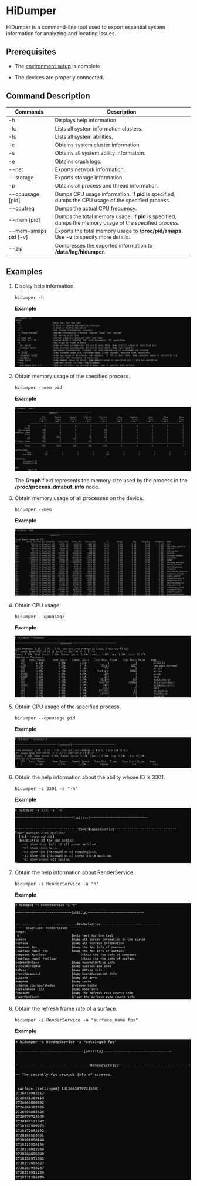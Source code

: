 # HiDumper

HiDumper is a command-line tool used to export essential system information for analyzing and locating issues.

## Prerequisites

- The [environment setup](hdc.md#environment-setup) is complete.

- The devices are properly connected.

## Command Description

| Commands| Description|
| -------- | -------- |
| -h  | Displays help information.|
| -lc | Lists all system information clusters.|
| -ls | Lists all system abilities.|
| -c | Obtains system cluster information.|
| -s | Obtains all system ability information.|
| -e | Obtains crash logs.|
| --net | Exports network information.|
| --storage | Exports storage information.|
| -p | Obtains all process and thread information.|
| --cpuusage [pid] | Dumps CPU usage information. If **pid** is specified, dumps the CPU usage of the specified process.|
| --cpufreq | Dumps the actual CPU frequency.|
| --mem [pid] | Dumps the total memory usage. If **pid** is specified, dumps the memory usage of the specified process.|
| --mem-smaps pid [-v] | Exports the total memory usage to **/proc/pid/smaps**. Use **-v** to specify more details.|
| --zip | Compresses the exported information to **/data/log/hidumper**.|

## Examples

1. Display help information.

   ```
   hidumper -h
   ```

   **Example**

   ![](figures/hidumper-h.png)

2. Obtain memory usage of the specified process.

   ```
   hidumper --mem pid
   ```

   **Example**

   ![](figures/hidumper-mem-pid.png)

   The **Graph** field represents the memory size used by the process in the **/proc/process_dmabuf_info** node.
   
3. Obtain memory usage of all processes on the device.

   ```
   hidumper --mem
   ```

   **Example**

   ![](figures/hidumper-mem.png)

4. Obtain CPU usage.

   ```
   hidumper --cpuusage
   ```

   **Example**

   ![](figures/hidumper-cpuusage.png)

5. Obtain CPU usage of the specified process.

   ```
   hidumper --cpuusage pid
   ```

   **Example**

   ![](figures/hidumper-cpuusage-pid.png)

6. Obtain the help information about the ability whose ID is 3301.

   ```
   hidumper -s 3301 -a "-h" 
   ```

   **Example**

   ![](figures/hidumper-s-3301.png)

7. Obtain the help information about RenderService.

   ```
   hidumper -s RenderService -a "h" 
   ```

   **Example**

   ![](figures/hidumper-renderservice-h.png)

8. Obtain the refresh frame rate of a surface.

   ```
   hidumper -s RenderService -a "surface_name fps" 
   ```

   **Example**

   ![](figures/hidumper-renderservice-fps.png)
